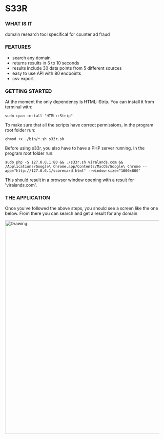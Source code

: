 # S33R

### WHAT IS IT

domain research tool specifical for counter ad fraud

### FEATURES

- search any domain
- returns results in 5 to 10 seconds 
- results include 30 data points from 5 different sources
- easy to use API with 80 endpoints 
- csv export 

### GETTING STARTED 

At the moment the only dependency is HTML::Strip. You can install it from terminal with: 

    sudo cpan install "HTML::Strip"

To make sure that all the scripts have correct permissions, in the program root folder run: 

    chmod +x ./bin/*.sh s33r.sh

Before using s33r, you also have to have a PHP server running. In the program root folder run: 

    sudo php -S 127.0.0.1:80 && ./s33r.sh viralands.com && /Applications/Google\ Chrome.app/Contents/MacOS/Google\ Chrome --app="http://127.0.0.1/scorecard.html" --window-size="1000x800"

This should result in a browser window opening with a result for 'viralands.com'. 

### THE APPLICATION

Once you've followed the above steps, you should see a screen like the one below. From there you can search and get a result for any domain. 

<img src="https://s4.postimg.org/6qtx7e57x/screen1.jpg" alt="Drawing" width="700"/>
